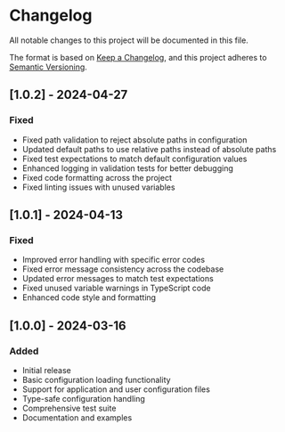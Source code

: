 # Changelog

All notable changes to this project will be documented in this file.

The format is based on [Keep a Changelog](https://keepachangelog.com/en/1.0.0/),
and this project adheres to [Semantic Versioning](https://semver.org/spec/v2.0.0.html).

## [1.0.2] - 2024-04-27

### Fixed
- Fixed path validation to reject absolute paths in configuration
- Updated default paths to use relative paths instead of absolute paths
- Fixed test expectations to match default configuration values
- Enhanced logging in validation tests for better debugging
- Fixed code formatting across the project
- Fixed linting issues with unused variables

## [1.0.1] - 2024-04-13

### Fixed
- Improved error handling with specific error codes
- Fixed error message consistency across the codebase
- Updated error messages to match test expectations
- Fixed unused variable warnings in TypeScript code
- Enhanced code style and formatting

## [1.0.0] - 2024-03-16

### Added
- Initial release
- Basic configuration loading functionality
- Support for application and user configuration files
- Type-safe configuration handling
- Comprehensive test suite
- Documentation and examples 